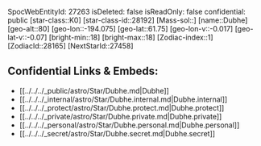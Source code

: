 ﻿---
location: [61.75,-194.075,80]
type: Station
tags:
- astro/Star

---
SpocWebEntityId: 27263
isDeleted: false
isReadOnly: false
confidential: public
[star-class::K0]
[star-class-id::28192]
[Mass-sol::]
[name::Dubhe]
[geo-alt::80]
[geo-lon::-194.075]
[geo-lat::61.75]
[geo-lon-v::-0.017]
[geo-lat-v::-0.07]
[bright-min::18]
[bright-max::18]
[Zodiac-index::1]
[ZodiacId::28165]
[NextStarId::27458]



## Confidential Links & Embeds: 
- [[../../../_public/astro/Star/Dubhe.md|Dubhe]] 
- [[../../../_internal/astro/Star/Dubhe.internal.md|Dubhe.internal]] 
- [[../../../_protect/astro/Star/Dubhe.protect.md|Dubhe.protect]] 
- [[../../../_private/astro/Star/Dubhe.private.md|Dubhe.private]] 
- [[../../../_personal/astro/Star/Dubhe.personal.md|Dubhe.personal]] 
- [[../../../_secret/astro/Star/Dubhe.secret.md|Dubhe.secret]]

